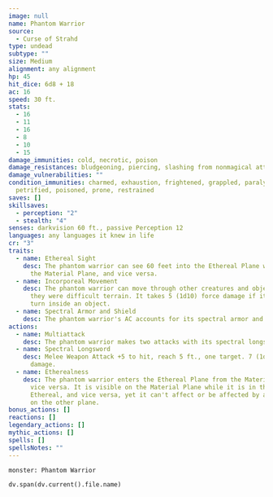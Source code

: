 ```yaml
---
image: null
name: Phantom Warrior
source:
  - Curse of Strahd
type: undead
subtype: ""
size: Medium
alignment: any alignment
hp: 45
hit_dice: 6d8 + 18
ac: 16
speed: 30 ft.
stats:
  - 16
  - 11
  - 16
  - 8
  - 10
  - 15
damage_immunities: cold, necrotic, poison
damage_resistances: bludgeoning, piercing, slashing from nonmagical attacks
damage_vulnerabilities: ""
condition_immunities: charmed, exhaustion, frightened, grappled, paralyzed,
  petrified, poisoned, prone, restrained
saves: []
skillsaves:
  - perception: "2"
  - stealth: "4"
senses: darkvision 60 ft., passive Perception 12
languages: any languages it knew in life
cr: "3"
traits:
  - name: Ethereal Sight
    desc: The phantom warrior can see 60 feet into the Ethereal Plane when it is on
      the Material Plane, and vice versa.
  - name: Incorporeal Movement
    desc: The phantom warrior can move through other creatures and objects as if
      they were difficult terrain. It takes 5 (1d10) force damage if it ends its
      turn inside an object.
  - name: Spectral Armor and Shield
    desc: The phantom warrior's AC accounts for its spectral armor and shield.
actions:
  - name: Multiattack
    desc: The phantom warrior makes two attacks with its spectral longsword.
  - name: Spectral Longsword
    desc: Melee Weapon Attack +5 to hit, reach 5 ft., one target. 7 (1d8 + 3) force
      damage.
  - name: Etherealness
    desc: The phantom warrior enters the Ethereal Plane from the Material Plane, or
      vice versa. It is visible on the Material Plane while it is in the Border
      Ethereal, and vice versa, yet it can't affect or be affected by anything
      on the other plane.
bonus_actions: []
reactions: []
legendary_actions: []
mythic_actions: []
spells: []
spellsNotes: ""
---
```


```statblock
monster: Phantom Warrior
```

```dataviewjs
dv.span(dv.current().file.name)
```